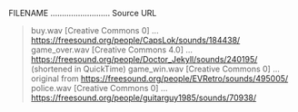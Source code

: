 FILENAME .......................... Source URL

> buy.wav [Creative Commons 0] ... https://freesound.org/people/CapsLok/sounds/184438/ 
> game_over.wav [Creative Commons 4.0] ... https://freesound.org/people/Doctor_Jekyll/sounds/240195/ (shortened in QuickTime)
> game_win.wav [Creative Commons 0] ... original from https://freesound.org/people/EVRetro/sounds/495005/
> police.wav [Creative Commons 0] ... https://freesound.org/people/guitarguy1985/sounds/70938/